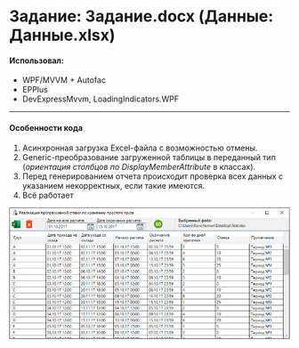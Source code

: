 # Задание: Задание.docx (Данные: Данные.xlsx)
#### Использовал:
 - WPF/MVVM + Autofac
 - EPPlus
 - DevExpressMvvm, LoadingIndicators.WPF
________
#### Особенности кода
1. Асинхронная загрузка Excel-файла с возможностью отмены.
2. Generic-преобразование загруженной таблицы в переданный тип (*ориентация столбцов по DisplayMemberAttribute* в классах).
3. Перед генерированием отчета происходит проверка всех данных с указанием некорректных, если такие имеются.
4. Всё работает

![](/img/default.png)
